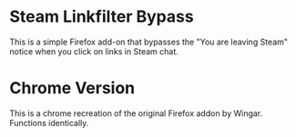 Steam Linkfilter Bypass
=======================

This is a simple Firefox add-on that bypasses the "You are leaving Steam" notice when you click on
links in Steam chat.

Chrome Version
==============

This is a chrome recreation of the original Firefox addon by Wingar. Functions identically.